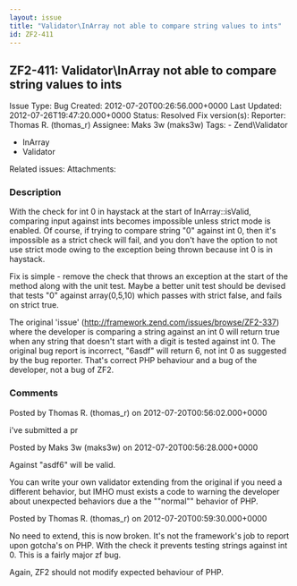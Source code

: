 ```yaml
---
layout: issue
title: "Validator\InArray not able to compare string values to ints"
id: ZF2-411
---
```


ZF2-411: Validator\\InArray not able to compare string values to ints
---------------------------------------------------------------------

 Issue Type: Bug Created: 2012-07-20T00:26:56.000+0000 Last Updated: 2012-07-26T19:47:20.000+0000 Status: Resolved Fix version(s): 
 Reporter:  Thomas R. (thomas\_r)  Assignee:  Maks 3w (maks3w)  Tags: - Zend\\Validator
- InArray
- Validator
 
 Related issues: 
 Attachments: 
### Description

With the check for int 0 in haystack at the start of InArray::isValid, comparing input against ints becomes impossible unless strict mode is enabled. Of course, if trying to compare string "0" against int 0, then it's impossible as a strict check will fail, and you don't have the option to not use strict mode owing to the exception being thrown because int 0 is in haystack.

Fix is simple - remove the check that throws an exception at the start of the method along with the unit test. Maybe a better unit test should be devised that tests "0" against array(0,5,10) which passes with strict false, and fails on strict true.

The original 'issue' (<http://framework.zend.com/issues/browse/ZF2-337>) where the developer is comparing a string against an int 0 will return true when any string that doesn't start with a digit is tested against int 0. The original bug report is incorrect, "6asdf" will return 6, not int 0 as suggested by the bug reporter. That's correct PHP behaviour and a bug of the developer, not a bug of ZF2.

 

 

### Comments

Posted by Thomas R. (thomas\_r) on 2012-07-20T00:56:02.000+0000

i've submitted a pr

 

 

Posted by Maks 3w (maks3w) on 2012-07-20T00:56:28.000+0000

Against "asdf6" will be valid.

You can write your own validator extending from the original if you need a different behavior, but IMHO must exists a code to warning the developer about unexpected behaviors due a the ""normal"" behavior of PHP.

 

 

Posted by Thomas R. (thomas\_r) on 2012-07-20T00:59:30.000+0000

No need to extend, this is now broken. It's not the framework's job to report upon gotcha's on PHP. With the check it prevents testing strings against int 0. This is a fairly major zf bug.

Again, ZF2 should not modify expected behaviour of PHP.

 

 